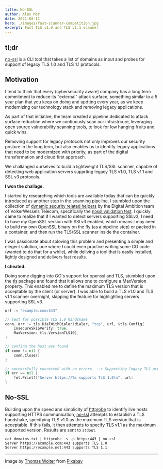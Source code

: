 ```yaml
---
title: No-SSL
author: Alex Mor
date: 2021-08-11
hero: ./images/fast-scanner-competition.jpg
excerpt: Fast TLS v1.0 and TLS v1.1 scanner
---
```


## tl;dr
[no-ssl](https://github.com/nashcontrol/no-ssl) is a CLI tool that takes a list of domains as input and probes for support of legacy TLS 1.0 and TLS 1.1 protocols.

## Motivation

I tend to think that every (cybersecurity aware) company has a long term commitment to reduce its "external" attack surface, something similar to a 5 year plan that you keep on doing and updting every year, as we keep modernizing our technology stack and removing legacy applications.

As part of that initiative, the team created a pipeline dedicated to attack surface reduction where we contiuously scan our infrastrcure, leveraging open source vulnerability scanning tools, to look for low hanging fruits and quick wins.

Removing support for legacy protocols not only improves our security posture in the long term, but also enables us to identify legacy applications that need to be modernized with priority, as part of the digital transformation and cloud first approach.

We challanged ourselves to build a lightweight TLS/SSL scanner, capable of detecting web application servers supprting legacy TLS v1.0, TLS v1.1 and SSL v3 protocols.

**I won the challage.**

I started by researching which tools are available today that can be quickly introduced as another step in the scanning pipeline. I stumbled upon the collection of [dynamic security related helpers](https://github.com/vwt-digital/sec-helpers) by the Digital Ambition team of VolkerWessels Telecom, specifically the [nossl validation test](https://github.com/vwt-digital/sec-helpers/blob/develop/sec_helpers/no_ssl/__init__.py).
I quickly came to realize that if I wanted to detect servers supporting SSLv3, I need to have my OpenSSL version with SSLv3 enabled, which means I may need to build my own OpenSSL binary on the fly (as a pipeline step) or packed in a container, and then run the TLS/SSL scanner inside the container.

I was passionate about soloving this problem and presenting a simple and elegent solution, one where I could even practice writing some GO code (wanted to do that for a while), while deliving a tool that is easily installed, lightly designed and delivers fast results.

**I cheated.**

Doing some digging into GO's support for openssl and TLS, stumbled upon the [tls](https://pkg.go.dev/crypto/tls) package and found that it allows one to configure a MaxVersion property. This enabled me to define the maximum TLS version that is acceptable by the client (or server). I was able to build a TLS v1.0 and TLS v1.1 scanner overnight, skipping the feature for highlighting servers supporting SSL v3.

```go
url := "example.com:443"

// test for possible TLS 1.0 handshake
conn, err := tls.DialWithDialer(dialer, "tcp", url, &tls.Config{
    InsecureSkipVerify: true,
    MaxVersion: tls.VersionTLS10},
)

// confirm the host was found
if conn != nil {
    conn.Close()
}

// successfully connected with no errors  --> Supporting legacy TLS protocol!
if err == nil {
    fmt.Printf("Server https://%s supports TLS 1.0\n", url)
}
```

## No-SSL

Building upon the speed and simplicity of [httprobe](https://github.com/tomnomnom/httprobe) to identify live hosts supporting HTTPS communication, [no-ssl](https://github.com/nashcontrol/no-ssl) attempts to establish a TLS handshake, specifying TLS v1.0 as the maximum TLS version that is acceptable. If this fails, it then attempts to specify TLS v1.1 as the maximum supported version. Results are sent to `stdout`.

```shell
cat domains.txt | httprobe -s -p https:443 | no-ssl
Server https://example.com:443 supports TLS 1.0
Server https://example.net:443 supports TLS 1.1
```

---
Image by <a href="https://pixabay.com/users/thomaswolter-92511/?utm_source=link-attribution&amp;utm_medium=referral&amp;utm_campaign=image&amp;utm_content=655353">Thomas Wolter</a> from <a href="https://pixabay.com/?utm_source=link-attribution&amp;utm_medium=referral&amp;utm_campaign=image&amp;utm_content=655353">Pixabay</a>
